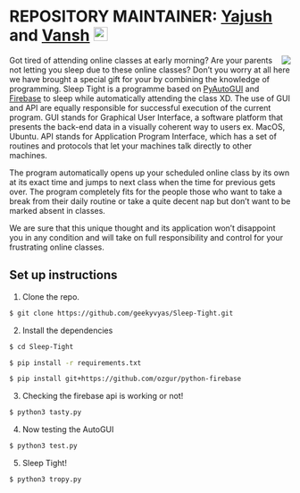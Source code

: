 # REPOSITORY MAINTAINER: [Yajush](https://github.com/geekyvyas) and [Vansh](https://github.com/vansh-arora18) <img src="https://media.giphy.com/media/hvRJCLFzcasrR4ia7z/giphy.gif" width="25px">

<img align="right" src="https://media4.giphy.com/media/10bjbpyWbVmDXq/giphy.gif?cid=ecf05e47v48yfuhs6td1hmmk6hwolvswm79tpadxw389osit&rid=giphy.gif" />

Got tired of attending online classes at early morning? Are your parents not letting you sleep due to these online classes?
Don’t you worry at all here we have brought a special gift for your by combining the knowledge of programming.
Sleep Tight is a programme based on [PyAutoGUI](https://pypi.org/project/PyAutoGUI/) and [Firebase](firebase.google.com/official/site)
to sleep while automatically attending the class XD. The use of GUI and API are equally responsible for successful execution of the current program. GUI stands for Graphical User Interface, a software platform that presents the back-end data in a visually coherent way to users ex. MacOS, Ubuntu. API stands for Application Program Interface, which has a set of routines and protocols that let your machines talk directly to other machines.
    
The program automatically opens up your scheduled online class by its own at its exact time and jumps to next class when the time for previous gets over. The program completely fits for the people those who want to take a break from their daily routine or take a quite decent nap but don’t want to be marked absent in classes.

We are sure that this unique thought and its application won’t disappoint you in any condition and will take on full responsibility and control for your frustrating online classes.



## Set up instructions
1. Clone the repo.
```sh
$ git clone https://github.com/geekyvyas/Sleep-Tight.git
```

2. Install the dependencies
```sh
$ cd Sleep-Tight

$ pip install -r requirements.txt

$ pip install git+https://github.com/ozgur/python-firebase
```

3. Checking the firebase api is working or not!
```sh
$ python3 tasty.py
```

4. Now testing the AutoGUI
```sh
$ python3 test.py
```

5. Sleep Tight! 
```sh
$ python3 tropy.py
```
